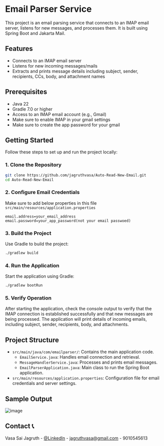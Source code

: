 # Email Parser Service

This project is an email parsing service that connects to an IMAP email server, listens for new messages, and processes them. It is built using Spring Boot and Jakarta Mail.

## Features

- Connects to an IMAP email server
- Listens for new incoming messages/mails
- Extracts and prints message details including subject, sender, recipients, CCs, body, and attachment names

## Prerequisites

- Java 22
- Gradle 7.0 or higher
- Access to an IMAP email account (e.g., Gmail)
- Make sure to enable IMAP in your gmail settings
- Make sure to create the app password for your gmail

## Getting Started

Follow these steps to set up and run the project locally:

### 1. Clone the Repository

```bash
git clone https://github.com/jagruthvasa/Auto-Read-New-Email.git
cd Auto-Read-New-Email
```

### 2. Configure Email Credentials

Make sure to add below properties in this file `src/main/resources/application.properties`

```properties
email.address=your_email_address
email.password=your_app_password(not your email passwoed)
```

### 3. Build the Project

Use Gradle to build the project:

```bash
./gradlew build
```

### 4. Run the Application

Start the application using Gradle:

```bash
./gradlew bootRun
```

### 5. Verify Operation

After starting the application, check the console output to verify that the IMAP connection is established successfully and that new messages are being processed. The application will print details of incoming emails, including subject, sender, recipients, body, and attachments.

## Project Structure

- `src/main/java/com/emailparser/`: Contains the main application code.
  - `EmailService.java`: Handles email connection and retrieval.
  - `MessageHandlerService.java`: Processes and prints email messages.
  - `EmailParserApplication.java`: Main class to run the Spring Boot application.
- `src/main/resources/application.properties`: Configuration file for email credentials and server settings.


## Sample Output

![image](https://github.com/user-attachments/assets/221dbd05-020c-47cb-8817-571f11b843ee)


## Contact 📞

Vasa Sai Jagruth - [@LinkedIn](https://www.linkedin.com/in/jagruth/) - jagruthvasa@gmail.com - 9010545613

